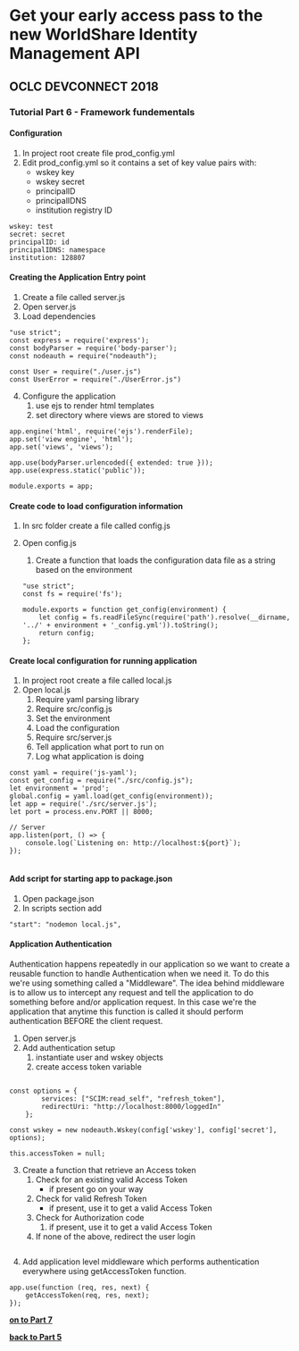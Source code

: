 # Get your early access pass to the new WorldShare Identity Management API
## OCLC DEVCONNECT 2018
### Tutorial Part 6 - Framework fundementals

#### Configuration
1. In project root create file prod_config.yml
2. Edit prod_config.yml so it contains a set of key value pairs with:
    - wskey key
    - wskey secret
    - principalID
    - principalIDNS
    - institution registry ID
	
```
wskey: test
secret: secret
principalID: id 
principalIDNS: namespace
institution: 128807
```

#### Creating the Application Entry point
1. Create a file called server.js
2. Open server.js
3. Load dependencies
```
"use strict";
const express = require('express');
const bodyParser = require('body-parser');
const nodeauth = require("nodeauth");

const User = require("./user.js")
const UserError = require("./UserError.js")

```

4. Configure the application
    1. use ejs to render html templates
    2. set directory where views are stored to views
    
```
app.engine('html', require('ejs').renderFile);
app.set('view engine', 'html');
app.set('views', 'views'); 
 
app.use(bodyParser.urlencoded({ extended: true }));
app.use(express.static('public'));

module.exports = app;
```

#### Create code to load configuration information
1. In src folder create a file called config.js
2. Open config.js
    1. Create a function that loads the configuration data file as a string based on the environment
    
    ```
    "use strict";
    const fs = require('fs');

    module.exports = function get_config(environment) {
        let config = fs.readFileSync(require('path').resolve(__dirname, '../' + environment + '_config.yml')).toString();
        return config;
    };        
    ```

#### Create local configuration for running application
1. In project root create a file called local.js
2. Open local.js
    1. Require yaml parsing library 
    2. Require src/config.js
    3. Set the environment
    4. Load the configuration 
    5. Require src/server.js
    3. Tell application what port to run on
    4. Log what application is doing

```
const yaml = require('js-yaml');
const get_config = require("./src/config.js");
let environment = 'prod';
global.config = yaml.load(get_config(environment));
let app = require('./src/server.js');
let port = process.env.PORT || 8000;

// Server
app.listen(port, () => {
    console.log(`Listening on: http://localhost:${port}`);
});
        
```

#### Add script for starting app to package.json
1. Open package.json
2. In scripts section add

```
"start": "nodemon local.js",
```

#### Application Authentication
Authentication happens repeatedly in our application so we want to create a reusable function to handle Authentication when we need it. To do this we're using something called a "Middleware".
The idea behind middleware is to allow us to intercept any request and tell the application to do something before and/or application request. 
In this case we're the application that anytime this function is called it should perform authentication BEFORE the client request.

1. Open server.js
2. Add authentication setup
    1. instantiate user and wskey objects
    2. create access token variable
    

```

const options = {
        services: ["SCIM:read_self", "refresh_token"],
        redirectUri: "http://localhost:8000/loggedIn"
    };

const wskey = new nodeauth.Wskey(config['wskey'], config['secret'], options);

this.accessToken = null;
```

3. Create a function that retrieve an Access token
    1. Check for an existing valid Access Token
        - if present go on your way
    2. Check for valid Refresh Token 
        - if present, use it to get a valid Access Token
    3. Check for Authorization code 
        1. if present, use it to get a valid Access Token
    4. If none of the above, redirect the user login     
    
```   

```

4. Add application level middleware which performs authentication everywhere using getAccessToken function.

```
app.use(function (req, res, next) {
    getAccessToken(req, res, next);
});
```


**[on to Part 7](tutorial-07.md)**

**[back to Part 5](tutorial-05.md)**